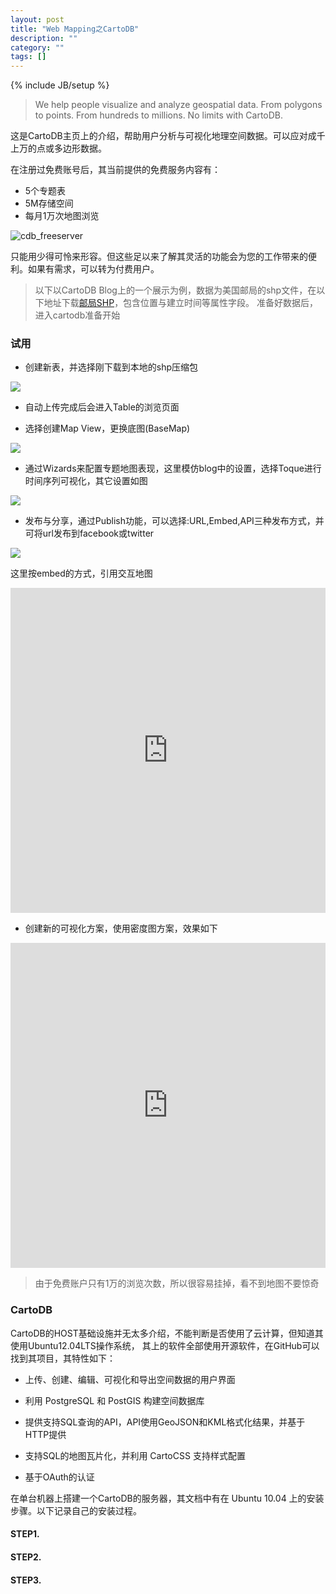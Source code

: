 ```yaml
---
layout: post
title: "Web Mapping之CartoDB"
description: ""
category: ""
tags: []
---
```

{% include JB/setup %}

> We help people visualize and analyze geospatial data.
> From polygons to points. From hundreds to millions. No limits with CartoDB.

这是CartoDB主页上的介绍，帮助用户分析与可视化地理空间数据。可以应对成千上万的点或多边形数据。

在注册过免费账号后，其当前提供的免费服务内容有：

* 5个专题表
* 5M存储空间
* 每月1万次地图浏览


<img src="https://dl.dropboxusercontent.com/u/57451074/Pictures/cdb_freeserver.png" alt="cdb_freeserver" />

只能用少得可怜来形容。但这些足以来了解其灵活的功能会为您的工作带来的便利。如果有需求，可以转为付费用户。

> 以下以CartoDB Blog上的一个展示为例，数据为美国邮局的shp文件，在以下地址下载[邮局SHP][]，包含位置与建立时间等属性字段。
> 准备好数据后，进入cartodb准备开始

### 试用

* 创建新表，并选择刚下载到本地的shp压缩包

<img src="https://dl.dropboxusercontent.com/u/57451074/Pictures/cdb_newtable.png">

* 自动上传完成后会进入Table的浏览页面


* 选择创建Map View，更换底图(BaseMap)

<img src="https://dl.dropboxusercontent.com/u/57451074/Pictures/cdb_mapview.png">

* 通过Wizards来配置专题地图表现，这里模仿blog中的设置，选择Toque进行时间序列可视化，其它设置如图

<img src="https://dl.dropboxusercontent.com/u/57451074/Pictures/cdb_config.png">

* 发布与分享，通过Publish功能，可以选择:URL,Embed,API三种发布方式，并可将url发布到facebook或twitter

<img src="https://dl.dropboxusercontent.com/u/57451074/Pictures/cdb_publish.png">

这里按embed的方式，引用交互地图

<iframe width='100%' height='520' frameborder='0' src='http://sw897.cartodb.com/viz/68695938-7f47-11e3-9aeb-9b0c6170d3d4/embed_map?title=true&amp;description=true&amp;search=false&amp;shareable=true&amp;cartodb_logo=true&amp;layer_selector=false&amp;legends=false&amp;scrollwheel=true&amp;sublayer_options=1&amp;sql=&amp;zoom=3&amp;center_lat=36.77409249464195&amp;center_lon=-79.453125'></iframe>

* 创建新的可视化方案，使用密度图方案，效果如下

<iframe width='100%' height='520' frameborder='0' src='http://sw897.cartodb.com/viz/bd2d7962-7f48-11e3-a612-db6222d3edab/embed_map?title=true&amp;description=true&amp;search=false&amp;shareable=true&amp;cartodb_logo=true&amp;layer_selector=false&amp;legends=false&amp;scrollwheel=true&amp;sublayer_options=1&amp;sql=&amp;zoom=3&amp;center_lat=36.77409249464195&amp;center_lon=-79.453125'></iframe>

> 由于免费账户只有1万的浏览次数，所以很容易挂掉，看不到地图不要惊奇

### CartoDB

CartoDB的HOST基础设施并无太多介绍，不能判断是否使用了云计算，但知道其使用Ubuntu12.04LTS操作系统，
其上的软件全部使用开源软件，在GitHub可以找到其项目，其特性如下：

* 上传、创建、编辑、可视化和导出空间数据的用户界面

* 利用 PostgreSQL 和 PostGIS 构建空间数据库

* 提供支持SQL查询的API，API使用GeoJSON和KML格式化结果，并基于HTTP提供

* 支持SQL的地图瓦片化，并利用 CartoCSS 支持样式配置

* 基于OAuth的认证

在单台机器上搭建一个CartoDB的服务器，其文档中有在 Ubuntu 10.04 上的安装步骤。以下记录自己的安装过程。

#### STEP1.

#### STEP2.

#### STEP3.




[邮局SHP]: https://viz2.cartodb.com/api/v2/sql?q=SELECT%20*%20FROM%20us_po_offices&format=SHP
